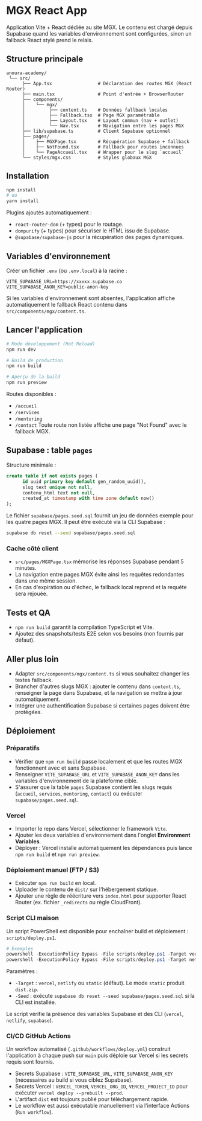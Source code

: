 # MGX React App

Application Vite + React dédiée au site MGX. Le contenu est chargé depuis Supabase quand les variables d'environnement sont configurées, sinon un fallback React stylé prend le relais.

## Structure principale

```text
anoura-academy/
 └── src/
      ├── App.tsx                 # Déclaration des routes MGX (React Router)
      ├── main.tsx                # Point d'entrée + BrowserRouter
      ├── components/
      │    └── mgx/
      │         ├── content.ts    # Données fallback locales
      │         ├── Fallback.tsx  # Page MGX paramétrable
      │         ├── Layout.tsx    # Layout commun (nav + outlet)
      │         └── Nav.tsx       # Navigation entre les pages MGX
      ├── lib/supabase.ts         # Client Supabase optionnel
      ├── pages/
      │    ├── MGXPage.tsx        # Récupération Supabase + fallback
      │    ├── NotFound.tsx       # Fallback pour routes inconnues
      │    └── PageAccueil.tsx    # Wrapper pour le slug `accueil`
      └── styles/mgx.css          # Styles globaux MGX
```

## Installation

```powershell
npm install
# ou
yarn install
```

Plugins ajoutés automatiquement :

- `react-router-dom` (+ types) pour le routage.
- `dompurify` (+ types) pour sécuriser le HTML issu de Supabase.
- `@supabase/supabase-js` pour la récupération des pages dynamiques.

## Variables d'environnement

Créer un fichier `.env` (ou `.env.local`) à la racine :

```env
VITE_SUPABASE_URL=https://xxxxx.supabase.co
VITE_SUPABASE_ANON_KEY=public-anon-key
```

Si les variables d'environnement sont absentes, l'application affiche automatiquement le fallback React contenu dans `src/components/mgx/content.ts`.

## Lancer l'application

```powershell
# Mode développement (Hot Reload)
npm run dev

# Build de production
npm run build

# Aperçu de la build
npm run preview
```

Routes disponibles :

- `/accueil`
- `/services`
- `/mentoring`
- `/contact`
Toute route non listée affiche une page "Not Found" avec le fallback MGX.

## Supabase : table `pages`

Structure minimale :

```sql
create table if not exists pages (
      id uuid primary key default gen_random_uuid(),
      slug text unique not null,
      contenu_html text not null,
      created_at timestamp with time zone default now()
);
```

Le fichier `supabase/pages.seed.sql` fournit un jeu de données exemple pour les quatre pages MGX. Il peut être exécuté via la CLI Supabase :

```bash
supabase db reset --seed supabase/pages.seed.sql
```

### Cache côté client

- `src/pages/MGXPage.tsx` mémorise les réponses Supabase pendant 5 minutes.
- La navigation entre pages MGX évite ainsi les requêtes redondantes dans une même session.
- En cas d'expiration ou d'échec, le fallback local reprend et la requête sera rejouée.

## Tests et QA

- `npm run build` garantit la compilation TypeScript et Vite.
- Ajoutez des snapshots/tests E2E selon vos besoins (non fournis par défaut).

## Aller plus loin

- Adapter `src/components/mgx/content.ts` si vous souhaitez changer les textes fallback.
- Brancher d'autres slugs MGX : ajouter le contenu dans `content.ts`, renseigner la page dans Supabase, et la navigation se mettra à jour automatiquement.
- Intégrer une authentification Supabase si certaines pages doivent être protégées.

## Déploiement

### Préparatifs

- Vérifier que `npm run build` passe localement et que les routes MGX fonctionnent avec et sans Supabase.
- Renseigner `VITE_SUPABASE_URL` et `VITE_SUPABASE_ANON_KEY` dans les variables d'environnement de la plateforme cible.
- S'assurer que la table `pages` Supabase contient les slugs requis (`accueil`, `services`, `mentoring`, `contact`) ou exécuter `supabase/pages.seed.sql`.

### Vercel

- Importer le repo dans Vercel, sélectionner le framework `Vite`.
- Ajouter les deux variables d'environnement dans l'onglet **Environment Variables**.
- Déployer : Vercel installe automatiquement les dépendances puis lance `npm run build` et `npm run preview`.

### Déploiement manuel (FTP / S3)

- Exécuter `npm run build` en local.
- Uploader le contenu de `dist/` sur l'hébergement statique.
- Ajouter une règle de réécriture vers `index.html` pour supporter React Router (ex. fichier `_redirects` ou règle CloudFront).

### Script CLI maison

Un script PowerShell est disponible pour enchaîner build et déploiement : `scripts/deploy.ps1`.

```powershell
# Exemples
powershell -ExecutionPolicy Bypass -File scripts/deploy.ps1 -Target vercel
powershell -ExecutionPolicy Bypass -File scripts/deploy.ps1 -Target netlify -Seed
```

Paramètres :

- `-Target` : `vercel`, `netlify` ou `static` (défaut). Le mode `static` produit `dist.zip`.
- `-Seed` : exécute `supabase db reset --seed supabase/pages.seed.sql` si la CLI est installée.

Le script vérifie la présence des variables Supabase et des CLI (`vercel`, `netlify`, `supabase`).

### CI/CD GitHub Actions

Un workflow automatisé (`.github/workflows/deploy.yml`) construit l'application à chaque push sur `main` puis déploie sur Vercel si les secrets requis sont fournis.

- Secrets Supabase : `VITE_SUPABASE_URL`, `VITE_SUPABASE_ANON_KEY` (nécessaires au build si vous ciblez Supabase).
- Secrets Vercel : `VERCEL_TOKEN`, `VERCEL_ORG_ID`, `VERCEL_PROJECT_ID` pour exécuter `vercel deploy --prebuilt --prod`.
- L'artifact `dist` est toujours publié pour téléchargement rapide.
- Le workflow est aussi exécutable manuellement via l'interface Actions (`Run workflow`).


